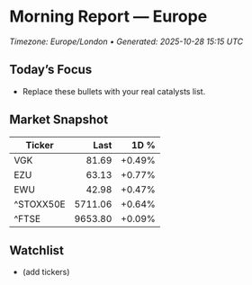# Morning Report — Europe
_Timezone: Europe/London • Generated: 2025-10-28 15:15 UTC_

## Today’s Focus
- Replace these bullets with your real catalysts list.

## Market Snapshot
| Ticker | Last | 1D % |
|---|---:|---:|
| VGK | 81.69 | +0.49% |
| EZU | 63.13 | +0.77% |
| EWU | 42.98 | +0.47% |
| ^STOXX50E | 5711.06 | +0.64% |
| ^FTSE | 9653.80 | +0.09% |

## Watchlist
- (add tickers)
